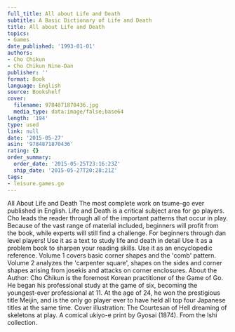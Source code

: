 ```yaml
---
full_title: All about Life and Death
subtitle: A Basic Dictionary of Life and Death
title: All about Life and Death
topics:
- Games
date_published: '1993-01-01'
authors:
- Cho Chikun
- Cho Chikun Nine-Dan
publisher: ''
format: Book
language: English
source: Bookshelf
cover:
  filename: 9784871870436.jpg
  media_type: data:image/false;base64
length: '194'
type: used
link: null
date: '2015-05-27'
asin: '9784871870436'
rating: {}
order_summary:
  order_date: '2015-05-25T23:16:23Z'
  ship_date: '2015-05-27T20:28:21Z'
tags:
- leisure.games.go
---
```

All About Life and Death The most complete work on tsume-go ever published in English. Life and Death is a critical subject area for go players. Cho leads the reader through all of the important patterns that occur in play. Because of the vast range of material included, beginners will profit from the book, while experts will still find a challenge. For beginners through dan level players! Use it as a text to study life and death in detail Use it as a problem book to sharpen your reading skills. Use it as an encyclopedic reference. Volume 1 covers basic corner shapes and the 'comb' pattern. Volume 2 analyzes the 'carpenter square', shapes on the sides and corner shapes arising from josekis and attacks on corner enclosures. About the Author: Cho Chikun is the foremost Korean practitioner of the Game of Go. He began his professional study at the game of six, becoming the youngest-ever professional at 11. At the age of 24, he won the prestigious title Meijin, and is the only go player ever to have held all top four Japanese titles at the same time. Cover illustration: The Courtesan of Hell dreaming of skeletons at play. A comical ukiyo-e print by Gyosai (1874). From the Ishi collection.
